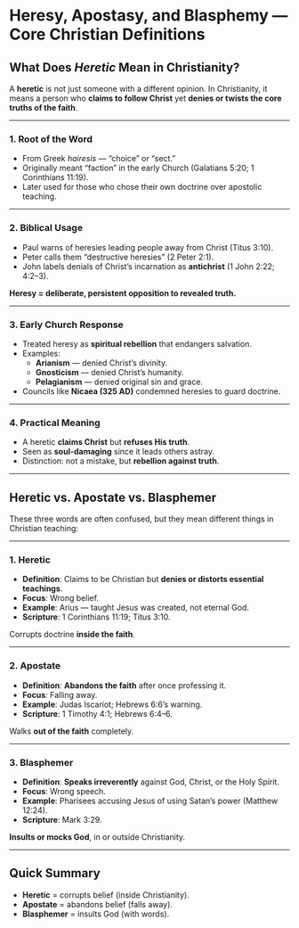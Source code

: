 # Heresy, Apostasy, and Blasphemy — Core Christian Definitions

## What Does *Heretic* Mean in Christianity?

A **heretic** is not just someone with a different opinion. In Christianity, it means a person who **claims to follow Christ** yet **denies or twists the core truths of the faith**.

---

### 1. Root of the Word
- From Greek *hairesis* — “choice” or “sect.”  
- Originally meant “faction” in the early Church (Galatians 5:20; 1 Corinthians 11:19).  
- Later used for those who chose their own doctrine over apostolic teaching.  

---

### 2. Biblical Usage
- Paul warns of heresies leading people away from Christ (Titus 3:10).  
- Peter calls them “destructive heresies” (2 Peter 2:1).  
- John labels denials of Christ’s incarnation as **antichrist** (1 John 2:22; 4:2–3).  

**Heresy = deliberate, persistent opposition to revealed truth.**

---

### 3. Early Church Response
- Treated heresy as **spiritual rebellion** that endangers salvation.  
- Examples:  
  - **Arianism** — denied Christ’s divinity.  
  - **Gnosticism** — denied Christ’s humanity.  
  - **Pelagianism** — denied original sin and grace.  
- Councils like **Nicaea (325 AD)** condemned heresies to guard doctrine.  

---

### 4. Practical Meaning
- A heretic **claims Christ** but **refuses His truth**.  
- Seen as **soul-damaging** since it leads others astray.  
- Distinction: not a mistake, but **rebellion against truth**.  

---

## Heretic vs. Apostate vs. Blasphemer

These three words are often confused, but they mean different things in Christian teaching:

---

### 1. Heretic
- **Definition**: Claims to be Christian but **denies or distorts essential teachings**.  
- **Focus**: Wrong belief.  
- **Example**: Arius — taught Jesus was created, not eternal God.  
- **Scripture**: 1 Corinthians 11:19; Titus 3:10.  

Corrupts doctrine **inside the faith**.  

---

### 2. Apostate
- **Definition**: **Abandons the faith** after once professing it.  
- **Focus**: Falling away.  
- **Example**: Judas Iscariot; Hebrews 6:6’s warning.  
- **Scripture**: 1 Timothy 4:1; Hebrews 6:4–6.  

Walks **out of the faith** completely.  

---

### 3. Blasphemer
- **Definition**: **Speaks irreverently** against God, Christ, or the Holy Spirit.  
- **Focus**: Wrong speech.  
- **Example**: Pharisees accusing Jesus of using Satan’s power (Matthew 12:24).  
- **Scripture**: Mark 3:29.  

**Insults or mocks God**, in or outside Christianity.  

---

## Quick Summary
- **Heretic** = corrupts belief (inside Christianity).  
- **Apostate** = abandons belief (falls away).  
- **Blasphemer** = insults God (with words).  
